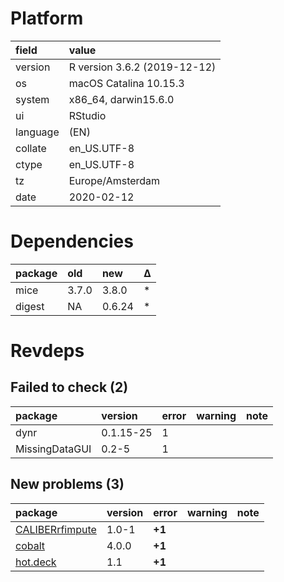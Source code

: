 # Platform

|field    |value                        |
|:--------|:----------------------------|
|version  |R version 3.6.2 (2019-12-12) |
|os       |macOS Catalina 10.15.3       |
|system   |x86_64, darwin15.6.0         |
|ui       |RStudio                      |
|language |(EN)                         |
|collate  |en_US.UTF-8                  |
|ctype    |en_US.UTF-8                  |
|tz       |Europe/Amsterdam             |
|date     |2020-02-12                   |

# Dependencies

|package |old   |new    |Δ  |
|:-------|:-----|:------|:--|
|mice    |3.7.0 |3.8.0  |*  |
|digest  |NA    |0.6.24 |*  |

# Revdeps

## Failed to check (2)

|package        |version   |error |warning |note |
|:--------------|:---------|:-----|:-------|:----|
|dynr           |0.1.15-25 |1     |        |     |
|MissingDataGUI |0.2-5     |1     |        |     |

## New problems (3)

|package                                        |version |error  |warning |note |
|:----------------------------------------------|:-------|:------|:-------|:----|
|[CALIBERrfimpute](problems.md#caliberrfimpute) |1.0-1   |__+1__ |        |     |
|[cobalt](problems.md#cobalt)                   |4.0.0   |__+1__ |        |     |
|[hot.deck](problems.md#hotdeck)                |1.1     |__+1__ |        |     |

